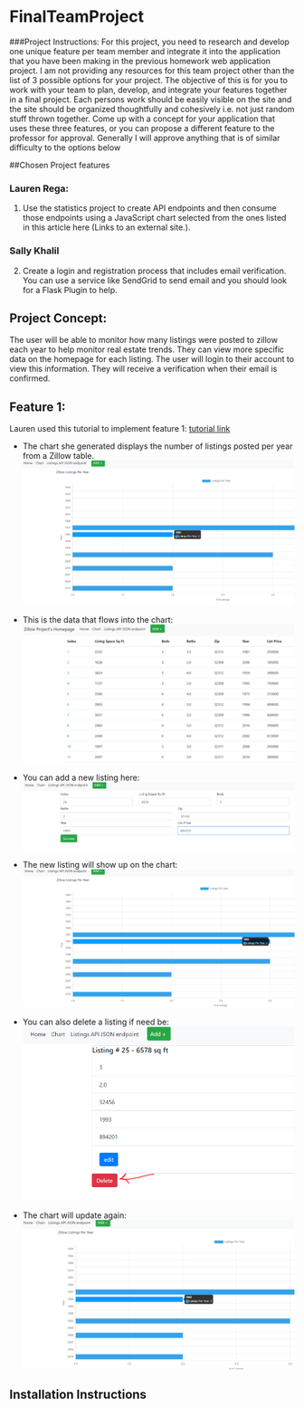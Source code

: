 # FinalTeamProject

###Project Instructions:
For this project, you need to research and develop one unique feature per team member and integrate it into the application that you have been making in the previous homework web application project.  I am not providing any resources for this team project other than the list of 3 possible options for your project.  The objective of this is for you to work with your team to plan, develop, and integrate your features together in a final project.  Each persons work should be easily visible on the site and the site should be organized thoughtfully and cohesively i.e. not just random stuff thrown together.  Come up with a concept for your application that uses these three features, or you can propose a different feature to the professor for approval.  Generally I will approve anything that is of similar difficulty to the options below

##Chosen Project features 

### Lauren Rega:
1.  Use the statistics project to create API endpoints and then consume those endpoints using a JavaScript chart selected from the ones listed in this article here (Links to an external site.).

### Sally Khalil
2.  Create a login and registration process that includes email verification.  You can use a service like SendGrid to send email and you should look for a Flask Plugin to help.

## Project Concept:
The user will be able to monitor how many listings were posted to zillow each year to help monitor real estate trends. They can view more specific data on the homepage for each listing. The user will login to their account to view this information. They will receive a verification when their email is confirmed.  

## Feature 1:

Lauren used this tutorial to implement feature 1: [tutorial link](https://css-tricks.com/the-many-ways-of-getting-data-into-charts/)

- The chart she generated displays the number of listings posted per year from a Zillow table.
  ![apiChart](app/screenshots/apiChart.PNG)
  
- This is the data that flows into the chart:
![chartData](app/screenshots/chartData.PNG)
  
- You can add a new listing here:
![addNew](app/screenshots/addNew.PNG)
  
- The new listing will show up on the chart:
![chartUpdate](app/screenshots/chartUpdate.PNG)
  
- You can also delete a listing if need be:
![chartDelete](app/screenshots/chartDelete.PNG)
  
- The chart will update again:
![deletedListing](app/screenshots/deletedListing.PNG)
  
## Installation Instructions
